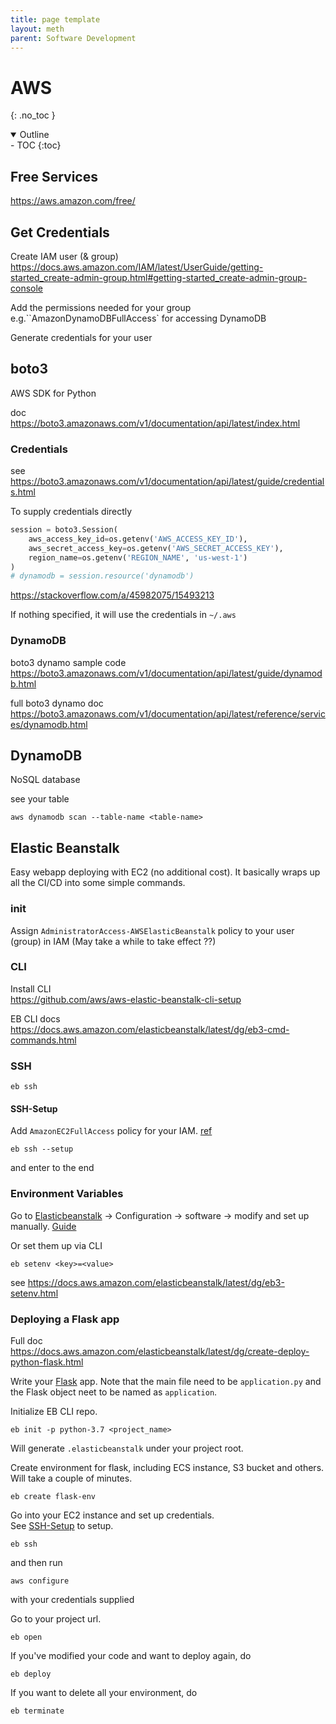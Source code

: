 ```yaml
---
title: page template
layout: meth
parent: Software Development
---
```

# AWS
{: .no_toc }

<details open markdown="block">
  <summary>
    Outline
  </summary>
- TOC
{:toc}
</details>

## Free Services
<https://aws.amazon.com/free/>

## Get Credentials
Create IAM user (& group)  
<https://docs.aws.amazon.com/IAM/latest/UserGuide/getting-started_create-admin-group.html#getting-started_create-admin-group-console>

Add the permissions needed for your group  
e.g.``AmazonDynamoDBFullAccess` for accessing DynamoDB

Generate credentials for your user

## boto3
AWS SDK for Python

doc  
<https://boto3.amazonaws.com/v1/documentation/api/latest/index.html>

### Credentials
see <https://boto3.amazonaws.com/v1/documentation/api/latest/guide/credentials.html>

To supply credentials directly
```python
session = boto3.Session(
    aws_access_key_id=os.getenv('AWS_ACCESS_KEY_ID'),
    aws_secret_access_key=os.getenv('AWS_SECRET_ACCESS_KEY'),
    region_name=os.getenv('REGION_NAME', 'us-west-1')
)
# dynamodb = session.resource('dynamodb')
```
<https://stackoverflow.com/a/45982075/15493213>

If nothing specified, it will use the credentials in `~/.aws`

### DynamoDB
boto3 dynamo sample code  
<https://boto3.amazonaws.com/v1/documentation/api/latest/guide/dynamodb.html>

full boto3 dynamo doc  
<https://boto3.amazonaws.com/v1/documentation/api/latest/reference/services/dynamodb.html>

## DynamoDB
NoSQL database

see your table
```
aws dynamodb scan --table-name <table-name>
```

## Elastic Beanstalk
Easy webapp deploying with EC2 (no additional cost). It basically wraps up all the CI/CD into some simple commands.

### init
Assign `AdministratorAccess-AWSElasticBeanstalk` policy to your user (group) in IAM (May take a while to take effect ??)

### CLI
Install CLI  
<https://github.com/aws/aws-elastic-beanstalk-cli-setup>

EB CLI docs  
<https://docs.aws.amazon.com/elasticbeanstalk/latest/dg/eb3-cmd-commands.html>

### SSH
```
eb ssh
```

#### SSH-Setup
Add `AmazonEC2FullAccess` policy for your IAM. [ref](https://stackoverflow.com/a/69267204/15493213)

```
eb ssh --setup
```
and enter to the end

### Environment Variables
Go to [Elasticbeanstalk](https://console.aws.amazon.com/elasticbeanstalk/) -> Configuration -> software -> modify and set up manually. [Guide](https://docs.aws.amazon.com/elasticbeanstalk/latest/dg/environments-cfg-softwaresettings.html)

Or set them up via CLI
```
eb setenv <key>=<value>
```
see <https://docs.aws.amazon.com/elasticbeanstalk/latest/dg/eb3-setenv.html>

### Deploying a Flask app
Full doc  
<https://docs.aws.amazon.com/elasticbeanstalk/latest/dg/create-deploy-python-flask.html>

Write your [Flask](Flask) app. Note that the main file need to be `application.py` and the Flask object neet to be named as `application`.

Initialize EB CLI repo.
```
eb init -p python-3.7 <project_name>
```
Will generate `.elasticbeanstalk` under your project root.

Create environment for flask, including ECS instance, S3 bucket and others. Will take a couple of minutes.
```
eb create flask-env
```

Go into your EC2 instance and set up credentials.  
See [SSH-Setup](#SSH-Setup) to setup.  
```
eb ssh
```
and then run  
```
aws configure
```
with your credentials supplied

Go to your project url.
```
eb open
```

If you've modified your code and want to deploy again, do
```
eb deploy
```

If you want to delete all your environment, do
```
eb terminate
```
